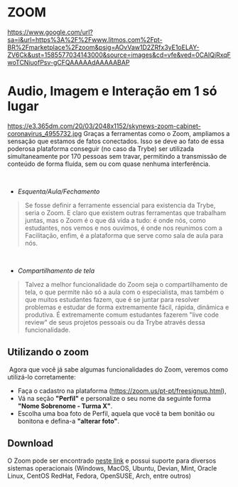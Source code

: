 # ZOOM
https://www.google.com/url?sa=i&url=https%3A%2F%2Fwww.litmos.com%2Fpt-BR%2Fmarketplace%2Fzoom&psig=AOvVaw1D2ZRfx3yE1oELAY-ZV6Ck&ust=1585577034143000&source=images&cd=vfe&ved=0CAIQjRxqFwoTCNiuofPsv-gCFQAAAAAdAAAAABAP

# Audio, Imagem e Interação em 1 só lugar
https://e3.365dm.com/20/03/2048x1152/skynews-zoom-cabinet-coronavirus_4955732.jpg
Graças a ferramentas como o Zoom, ampliamos a sensação que estamos de fatos conectados. Isso se deve ao fato de essa poderosa plataforma conseguir (no caso da Trybe) ser utilizada simultaneamente por 170 pessoas sem travar, permitindo a transmissão de conteúdo de forma fluída, sem ou com quase nenhuma interferência.

​
- *Esquenta/Aula/Fechamento*
> Se fosse definir a ferramente essencial para existencia da Trybe, seria o Zoom. E claro que existem outras ferramentas que trabalham juntas, mas o Zoom é o que dá vida a tudo: é onde nós, como estudantes, nos vemos e nos ouvimos, é onde nos reunimos com a Facilitação, enfim, é a plataforma que serve como sala de aula para nós. 

​
- *Compartilhamento de tela*
> Talvez a melhor funcionalidade do Zoom seja o compartilhamento de tela, o que permite não só a aula com o especialista, mas também o que muitos estudantes fazem, que é se juntar para resolver problemas e estudar de forma extremamente fácil, rápida, dinâmica e produtiva. 
É extremamente comum estudantes fazerem "live code review" de seus projetos pessoais ou da Trybe através dessa funcionalidade.
​
## Utilizando o zoom
​
Agora que você já sabe algumas funcionalidades do Zoom, veremos como utilizá-lo corretamente:
- Faça o cadastro na plataforma (https://zoom.us/pt-pt/freesignup.html),
- Vá na seção **"Perfil"** e personalize o seu nome da seguinte forma **"Nome Sobrenome - Turma X"**.
- Escolha uma boa foto de Perfil, aquela que você ta bem bonitão ou bonitona e defina-a **"alterar foto"**.

## Download

O Zoom pode ser encontrado [neste link](https://zoom.us/download) e possui suporte para diversos sistemas operacionais (Windows, MacOS, Ubuntu, Devian, Mint, Oracle Linux, CentOS RedHat, Fedora, OpenSUSE, Arch, entre outros)
